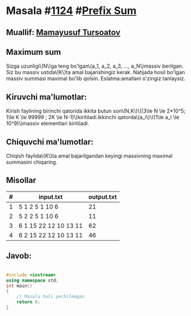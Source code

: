 
<h1>Masala #<a href="https://robocontest.uz/tasks/1124">1124</a> #<a href="https://robocontest.uz/tasks?category=30">Prefix Sum</a></h1>
<h2> Muallif: <a href="https://robocontest.uz/profile/tursoatov_mamayusuf">Mamayusuf Tursoatov</a></h2>
<h2>Maximum sum</h2>
<p>Sizga uzunligi\(N\)ga teng bo'lgan\(a_1, a_2, a_3, ..., a_N\)massiv berilgan. Siz bu massiv ustida\(K\)ta amal bajarishingiz kerak. Natijada hosil bo'lgan massiv summasi maximal bo'lib qolsin.
Eslatma:amallani o'zingiz tanlaysiz.</p>
<h2>Kiruvchi ma'lumotlar:</h2>
<p>Kirish faylining birinchi qatorida ikkita butun son\(N,K\)\((3\le N \le 2*10^5; 1\le K \le 99999 ; 2K \le N-1)\)kiritiladi.Ikkinchi qatorda\(a_i\)\((1\le a_i \le 10^9)\)massiv elementlari kiritiladi.</p>
<h2>Chiquvchi ma'lumotlar:</h2>
<p>Chiqish faylida\(K\)ta amal bajarilgandan keyingi massivning maximal summasini chiqaring.</p>
<h2>Misollar</h2>
<table>
    <thead>
        <tr>
            <th>#</th>
            <th>input.txt</th>
            <th>output.txt</th>
        </tr>
    </thead>
    <tbody>
            <tr>
                <td>1</td>
                <td>5 1
2 5 1 10 6</td>
                <td>21</td>
            </tr>
            <tr>
                <td>2</td>
                <td>5 2
2 5 1 10 6</td>
                <td>11</td>
            </tr>
            <tr>
                <td>3</td>
                <td>6 1
15 22 12 10 13 11</td>
                <td>62</td>
            </tr>
            <tr>
                <td>4</td>
                <td>6 2
15 22 12 10 13 11</td>
                <td>46</td>
            </tr>
    </tbody>
    </table>
    
<h2>Javob:</h2>

######
```cpp
#include <iostream>
using namespace std;
int main()
{
    // Masala hali yechilmagan
    return 0;
}
```
